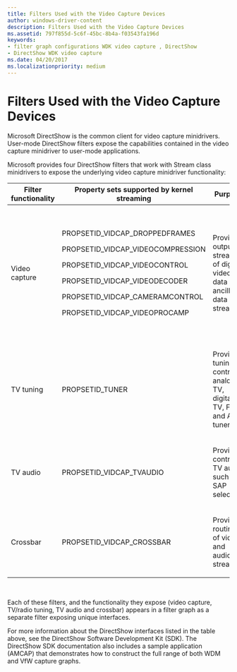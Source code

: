 ```yaml
---
title: Filters Used with the Video Capture Devices
author: windows-driver-content
description: Filters Used with the Video Capture Devices
ms.assetid: 797f855d-5c6f-45bc-8b4a-f03543fa196d
keywords:
- filter graph configurations WDK video capture , DirectShow
- DirectShow WDK video capture
ms.date: 04/20/2017
ms.localizationpriority: medium
---
```


# Filters Used with the Video Capture Devices


Microsoft DirectShow is the common client for video capture minidrivers. User-mode DirectShow filters expose the capabilities contained in the video capture minidriver to user-mode applications.

Microsoft provides four DirectShow filters that work with Stream class minidrivers to expose the underlying video capture minidriver functionality:

<table>
<colgroup>
<col width="20%" />
<col width="20%" />
<col width="20%" />
<col width="20%" />
<col width="20%" />
</colgroup>
<thead>
<tr class="header">
<th>Filter functionality</th>
<th>Property sets supported by kernel streaming</th>
<th>Purpose</th>
<th>DLL</th>
<th>DirectShow interfaces exposed</th>
</tr>
</thead>
<tbody>
<tr class="odd">
<td><p>Video capture</p></td>
<td><p>PROPSETID_VIDCAP_DROPPEDFRAMES</p>
<p>PROPSETID_VIDCAP_VIDEOCOMPRESSION</p>
<p>PROPSETID_VIDCAP_VIDEOCONTROL</p>
<p>PROPSETID_VIDCAP_VIDEODECODER</p>
<p>PROPSETID_VIDCAP_CAMERAMCONTROL</p>
<p>PROPSETID_VIDCAP_VIDEOPROCAMP</p></td>
<td><p>Provides output streams of digital video data and ancillary data streams.</p></td>
<td><p><em>KsProxy.ax</em></p></td>
<td><p><strong>IAMAnalogVideoDecoder</strong></p>
<p><strong>IAMCameraControl</strong></p>
<p><strong>IAMVideoProcAmp</strong></p>
<p><strong>IAMDroppedFrames</strong></p>
<p><strong>IAMStreamConfig</strong></p>
<p><strong>IAMVideoControl</strong></p>
<p><strong>IAMVideoCompression</strong></p>
<p><strong>IAMBufferNegotiation</strong></p></td>
</tr>
<tr class="even">
<td><p>TV tuning</p></td>
<td><p>PROPSETID_TUNER</p></td>
<td><p>Provides tuning control of analog TV, digital TV, FM and AM tuners.</p></td>
<td><p><em>KsTvTune.ax</em></p></td>
<td><p><strong>IAMTVTuner</strong></p></td>
</tr>
<tr class="odd">
<td><p>TV audio</p></td>
<td><p>PROPSETID_VIDCAP_TVAUDIO</p></td>
<td><p>Provides control of TV audio such as SAP selection.</p></td>
<td><p><em>KsXBar.ax</em></p></td>
<td><p><strong>IAMTVAudio</strong></p></td>
</tr>
<tr class="even">
<td><p>Crossbar</p></td>
<td><p>PROPSETID_VIDCAP_CROSSBAR</p></td>
<td><p>Provides routing of video and audio streams.</p></td>
<td><p><em>KsXBar.ax</em></p></td>
<td><p><strong>IAMCrossbar</strong></p></td>
</tr>
</tbody>
</table>

 

Each of these filters, and the functionality they expose (video capture, TV/radio tuning, TV audio and crossbar) appears in a filter graph as a separate filter exposing unique interfaces.

For more information about the DirectShow interfaces listed in the table above, see the DirectShow Software Development Kit (SDK). The DirectShow SDK documentation also includes a sample application (AMCAP) that demonstrates how to construct the full range of both WDM and VfW capture graphs.

 

 





